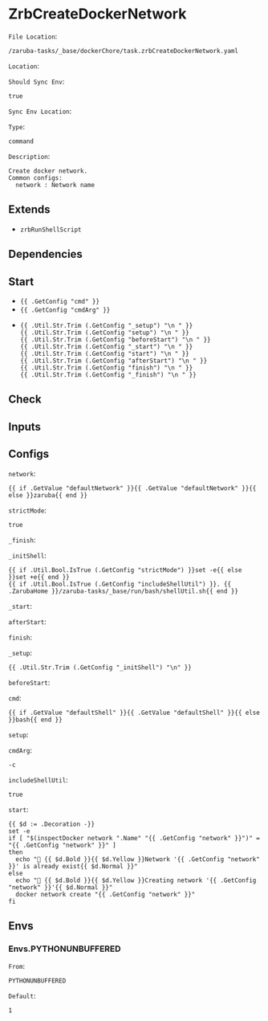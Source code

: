 
# ZrbCreateDockerNetwork

`File Location`:

    /zaruba-tasks/_base/dockerChore/task.zrbCreateDockerNetwork.yaml


`Location`:




`Should Sync Env`:

    true


`Sync Env Location`:




`Type`:

    command


`Description`:

    Create docker network.
    Common configs:
      network : Network name




## Extends

* `zrbRunShellScript`


## Dependencies




## Start

* `{{ .GetConfig "cmd" }}`
* `{{ .GetConfig "cmdArg" }}`
*
    ```
    {{ .Util.Str.Trim (.GetConfig "_setup") "\n " }}
    {{ .Util.Str.Trim (.GetConfig "setup") "\n " }}
    {{ .Util.Str.Trim (.GetConfig "beforeStart") "\n " }}
    {{ .Util.Str.Trim (.GetConfig "_start") "\n " }}
    {{ .Util.Str.Trim (.GetConfig "start") "\n " }}
    {{ .Util.Str.Trim (.GetConfig "afterStart") "\n " }}
    {{ .Util.Str.Trim (.GetConfig "finish") "\n " }}
    {{ .Util.Str.Trim (.GetConfig "_finish") "\n " }}

    ```


## Check




## Inputs


## Configs

`network`:

    {{ if .GetValue "defaultNetwork" }}{{ .GetValue "defaultNetwork" }}{{ else }}zaruba{{ end }}


`strictMode`:

    true


`_finish`:




`_initShell`:

    {{ if .Util.Bool.IsTrue (.GetConfig "strictMode") }}set -e{{ else }}set +e{{ end }}
    {{ if .Util.Bool.IsTrue (.GetConfig "includeShellUtil") }}. {{ .ZarubaHome }}/zaruba-tasks/_base/run/bash/shellUtil.sh{{ end }}



`_start`:




`afterStart`:




`finish`:




`_setup`:

    {{ .Util.Str.Trim (.GetConfig "_initShell") "\n" }}


`beforeStart`:




`cmd`:

    {{ if .GetValue "defaultShell" }}{{ .GetValue "defaultShell" }}{{ else }}bash{{ end }}


`setup`:




`cmdArg`:

    -c


`includeShellUtil`:

    true


`start`:

    {{ $d := .Decoration -}}
    set -e
    if [ "$(inspectDocker network ".Name" "{{ .GetConfig "network" }}")" = "{{ .GetConfig "network" }}" ]
    then
      echo "🐳 {{ $d.Bold }}{{ $d.Yellow }}Network '{{ .GetConfig "network" }}' is already exist{{ $d.Normal }}"
    else
      echo "🐳 {{ $d.Bold }}{{ $d.Yellow }}Creating network '{{ .GetConfig "network" }}'{{ $d.Normal }}"
      docker network create "{{ .GetConfig "network" }}"
    fi




## Envs


### Envs.PYTHONUNBUFFERED

`From`:

    PYTHONUNBUFFERED


`Default`:

    1